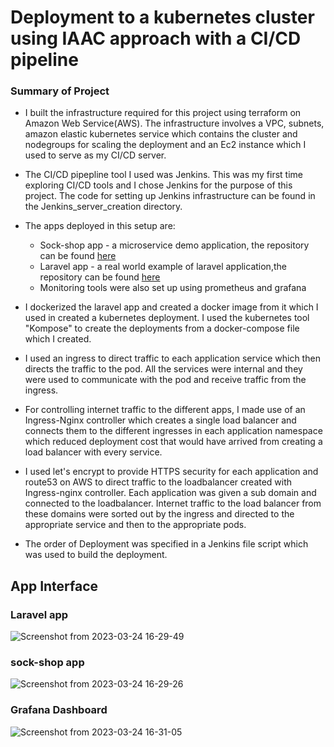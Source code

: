 # Deployment to a kubernetes cluster using IAAC approach with a CI/CD pipeline

### Summary of Project
* I built the infrastructure required for this project using terraform on Amazon Web Service(AWS). The infrastructure involves a VPC, subnets, amazon elastic kubernetes service which contains the cluster and nodegroups for scaling the deployment and an Ec2 instance which I used to serve as my CI/CD server.

* The CI/CD pipepline tool I used was Jenkins. This was my first time exploring CI/CD tools and I chose Jenkins for the purpose of this project. The code for setting up Jenkins infrastructure can be found in the Jenkins_server_creation directory.

* The apps deployed in this setup are:
    * Sock-shop app - a microservice demo application, the repository can be found [here](https://github.com/dharnel/microservices-demo)
    * Laravel app - a real world example of laravel application,the repository can be found [here](https://github.com/dharnel/laravel-realworld-example-app)
    * Monitoring tools were also set up using prometheus and grafana

* I dockerized the laravel app and created a docker image from it which I used in created a kubernetes deployment. I used the kubernetes tool "Kompose" to create the deployments from a docker-compose file which I created.

* I used an ingress to direct traffic to each application service which then directs the traffic to the pod. All the services were internal and they were used to communicate with the pod and receive traffic from the ingress.

* For controlling internet traffic to the different apps, I made use of an Ingress-Nginx controller which creates a single load balancer and connects them to the different ingresses in each application namespace which reduced deployment cost that would have arrived from creating a load balancer with every service.

* I used let's encrypt to provide HTTPS security for each application and route53 on AWS to direct traffic to the loadbalancer created with Ingress-nginx controller. Each application was given a sub domain and connected to the loadbalancer. Internet traffic to the load balancer from these domains were sorted out by the ingress and directed to the appropriate service and then to the appropriate pods.

* The order of Deployment was specified in a Jenkins file script which was used to build the deployment.

## App Interface
### Laravel app
![Screenshot from 2023-03-24 16-29-49](https://user-images.githubusercontent.com/68646090/227571130-9ccbb021-f29e-4633-b18f-57be05987cbf.png)

### sock-shop app 
![Screenshot from 2023-03-24 16-29-26](https://user-images.githubusercontent.com/68646090/227571138-1daefd7f-6a1c-4a1e-887a-fe25775f3ad1.png)

### Grafana Dashboard
![Screenshot from 2023-03-24 16-31-05](https://user-images.githubusercontent.com/68646090/227571121-fc8a3dbe-e501-4a2f-b5d6-1bd8fb39ed31.png)

